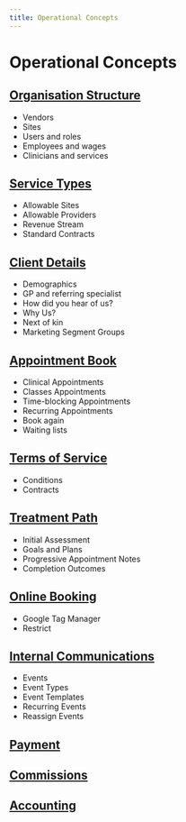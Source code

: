 ```yaml
---
title: Operational Concepts
---
```


# Operational Concepts

## [Organisation Structure](./organisation-structure/)

- Vendors
- Sites
- Users and roles
- Employees and wages
- Clinicians and services

## [Service Types](./service-types/)

- Allowable Sites
- Allowable Providers
- Revenue Stream
- Standard Contracts

## [Client Details](./client-details/)

- Demographics
- GP and referring specialist
- How did you hear of us?
- Why Us?
- Next of kin
- Marketing Segment Groups

## [Appointment Book](./appointment-book/)

- Clinical Appointments
- Classes Appointments
- Time-blocking Appointments
- Recurring Appointments
- Book again
- Waiting lists

## [Terms of Service](./terms-of-service/)

- Conditions
- Contracts

## [Treatment Path](./treatment-path/)

- Initial Assessment
- Goals and Plans
- Progressive Appointment Notes
- Completion Outcomes

## [Online Booking](./online-booking/)

- Google Tag Manager
- Restrict

## [Internal Communications](./communications/)

- Events
- Event Types
- Event Templates
- Recurring Events
- Reassign Events

## [Payment](./payment/)

## [Commissions](./commissions/)

## [Accounting](./accounting/)
